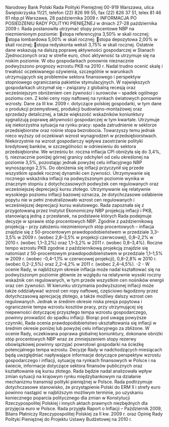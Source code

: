 Narodowy Bank Polski
Rada Polityki Pieniężnej
00-919 Warszawa, ulica Świętokrzyska 11/21, telefon (22) 826 99 55, fax (22) 826 37 51,
telex 81 46 81 nbp.pl
Warszawa, 28 października 2009 r.
INFORMACJA PO POSIEDZENIU RADY POLITYKI PIENIĘŻNEJ
w dniach 27-28 października 2009 r.
Rada postanowiła utrzymać stopy procentowe NBP na niezmienionym poziomie:
stopa referencyjna 3,50% w skali rocznej;
stopa lombardowa 5,00% w skali rocznej;
stopa depozytowa 2,00% w skali rocznej;
stopa redyskonta weksli 3,75% w skali rocznej.
Ostatnie dane wskazują na dalszą poprawę aktywności gospodarczej w Stanach Zjednoczonych
oraz w strefie euro, choć aktywność ta utrzymuje się na niskim poziomie. W obu gospodarkach
ponownie nieznacznie podwyższono prognozy wzrostu PKB na 2010 r. Nadal trudno ocenić skalę i
trwałość oczekiwanego ożywienia, szczególnie w warunkach utrzymujących się problemów sektora
finansowego i perspektyw stopniowego ograniczania pakietów stymulacyjnych.
W największych gospodarkach utrzymał się
–
związany z globalną recesją oraz wcześniejszym
obniżeniem cen żywności i surowców
–
spadek ogólnego poziomu cen. Z kolei ceny ropy naftowej
na rynkach światowych ponownie wzrosły.
Dane za III kw. 2009 r. dotyczące polskiej gospodarki, w tym dane o produkcji przemysłowej,
produkcji budowlano-montażowej oraz sprzedaży detalicznej, a także większość wskaźników
koniunktury sygnalizują poprawę aktywności gospodarczej w tym kwartale. Utrzymuje się
niekorzystna sytuacja na rynku pracy: spada zatrudnienie w sektorze przedsiębiorstw oraz rośnie
stopa bezrobocia. Towarzyszy temu jednak nieco wyższy od oczekiwań wzrost wynagrodzeń w
przedsiębiorstwach. Niekorzystnie na wzrost gospodarczy wpływa zaostrzanie polityki kredytowej
banków, w szczególności w odniesieniu do sektora przedsiębiorstw.
We wrześniu br. roczna inflacja CPI obniżyła się do 3,4%, tj. nieznacznie poniżej górnej granicy
odchyleń od celu określonej na poziomie 3,5%, pozostając jednak powyżej celu inflacyjnego NBP
wynoszącego 2,5%. Do obniżenia się inflacji przyczynił się przede wszystkim spadek rocznej
dynamiki cen żywności. Utrzymywanie się rocznego wskaźnika inflacji na podwyższonym
poziomie wynika w znacznym stopniu z dotychczasowych podwyżek cen regulowanych oraz
wcześniejszej deprecjacji kursu złotego. Utrzymywanie się relatywnie wysokiego poziomu inflacji
bazowej oznacza, że dotychczasowe osłabienie popytu nie w pełni zneutralizowało wzrost cen
regulowanych i wcześniejszej deprecjacji kursu walutowego.
Rada zapoznała się z przygotowaną przez Instytut Ekonomiczny NBP projekcją inflacji i PKB,
stanowiącą jedną z przesłanek, na podstawie których Rada podejmuje decyzje w sprawie stóp
procentowych NBP. Zgodnie z październikową projekcją – przy założeniu niezmienionych stóp
procentowych – inflacja znajdzie się z 50-procentowym prawdopodobieństwem w przedziale 3,3–
3,5% w 2009 r. (wobec 2,8–3,5% w projekcji czerwcowej), 0,8–2,2% w 2010 r. (wobec 1,1–3,2%)
oraz 1,1–3,2% w 2011 r. (wobec 0,8–3,4%). Roczne tempo wzrostu PKB zgodnie z październikową
projekcją znajdzie się natomiast z 50-procentowym prawdopodobieństwem w przedziale 1,1–1,5%
w 2009 r. (wobec -0,4–1,1% w czerwcowej projekcji), 0,8–2,8% w 2010 r. (wobec 0,2–2,5%) oraz
2,2–4,2% w 2011 r. (wobec 2,4–4,5%).
-2 -
W ocenie Rady, w najbliższym okresie inflacja może nadal kształtować się na podwyższonym
poziomie głównie ze względu na relatywnie wysoki roczny wskaźnik cen regulowanych, w tym
przede wszystkim cen nośników energii oraz cen żywności. W kierunku utrzymania podwyższonej
inflacji może także oddziaływać wzrost cen ropy naftowej, częściowo łagodzony przez
dotychczasową aprecjację złotego, a także możliwy dalszy wzrost cen regulowanych. Jednak w
średnim okresie niska presja popytowa i ograniczenie tempa wzrostu kosztów pracy, przy
utrzymującej się niepewności dotyczącej przyszłego tempa wzrostu gospodarczego, powinny
prowadzić do spadku inflacji.
Biorąc pod uwagę powyższe czynniki, Rada ocenia prawdopodobieństwo ukształtowania się inflacji
w średnim okresie poniżej lub powyżej celu inflacyjnego za zbliżone. W ocenie Rady, oczekiwana
poprawa globalnej koniunktury, dokonane obniżki stóp procentowych NBP wraz ze zmniejszeniem
stopy rezerwy obowiązkowej powinny sprzyjać powrotowi gospodarki na ścieżkę potencjalnego
tempa wzrostu.
Decyzje Rady w nadchodzących miesiącach będą uwzględniać napływające
informacje dotyczące perspektyw wzrostu gospodarczego i inflacji, sytuację na rynkach
finansowych w Polsce i na świecie, informacje dotyczące sektora finansów publicznych oraz
kształtowanie się kursu złotego.
Rada będzie nadal analizowała wpływ zmian sytuacji na krajowym rynku międzybankowym na
działanie mechanizmu transmisji polityki pieniężnej w Polsce.
Rada podtrzymuje dotychczasowe stanowisko, że przystąpienie Polski do ERM II i strefy euro
powinno nastąpić w najbliższym możliwym terminie, po uzyskaniu koniecznego poparcia
politycznego dla zmian w Konstytucji Rzeczypospolitej Polskiej i innych aktach prawnych
niezbędnych dla przyjęcia euro w Polsce.
Rada przyjęła Raport o Inflacji – Październik 2009, Bilans Płatniczy Rzeczypospolitej Polskiej za II
kw. 2009 r. oraz Opinię
Rady Polityki Pieniężnej do Projektu Ustawy Budżetowej na 2010 r.
